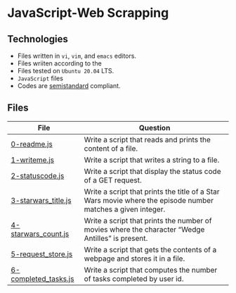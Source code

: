 # JavaScript-Web Scrapping

## Technologies

- Files written in ```vi```, ```vim```, and ```emacs``` editors. 
- Files wriiten according to the 
- Files tested on ```Ubuntu 20.04``` LTS.
- ```JavaScript``` files 
- Codes are [semistandard](https://standardjs.com/rules.html) compliant. 

## Files

| File   | Question |
|--------|------------|
|[0-readme.js](0-readme.js)|Write a script that reads and prints the content of a file.|
|[1-writeme.js](1-writeme.js)|Write a script that writes a string to a file.|
|[2-statuscode.js](2-statuscode.js)|Write a script that display the status code of a GET request.|
|[3-starwars_title.js](3-starwars_title.js)|Write a script that prints the title of a Star Wars movie where the episode number matches a given integer.|
|[4-starwars_count.js](4-starwars_count.js)|Write a script that prints the number of movies where the character “Wedge Antilles” is present.|
|[5-request_store.js](5-request_store.js)|Write a script that gets the contents of a webpage and stores it in a file.|
|[6-completed_tasks.js](6-completed_tasks.js)|Write a script that computes the number of tasks completed by user id.|
